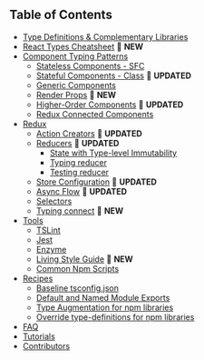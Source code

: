 ## Table of Contents
- [Type Definitions & Complementary Libraries](#type-definitions--complementary-libraries)
- [React Types Cheatsheet](#react-types-cheatsheet) 🌟 __NEW__
- [Component Typing Patterns](#component-typing-patterns)
  - [Stateless Components - SFC](#stateless-components---sfc)
  - [Stateful Components - Class](#stateful-components---class) 📝 __UPDATED__
  - [Generic Components](#generic-components)
  - [Render Props](#render-props) 🌟 __NEW__
  - [Higher-Order Components](#higher-order-components) 📝 __UPDATED__
  - [Redux Connected Components](#redux-connected-components)
- [Redux](#redux)
  - [Action Creators](#action-creators) 📝 __UPDATED__
  - [Reducers](#reducers) 📝 __UPDATED__
    - [State with Type-level Immutability](#state-with-type-level-immutability)
    - [Typing reducer](#typing-reducer)
    - [Testing reducer](#testing-reducer)
  - [Store Configuration](#store-configuration) 📝 __UPDATED__
  - [Async Flow](#async-flow) 📝 __UPDATED__
  - [Selectors](#selectors)
  - [Typing connect](#typing-connect) 🌟 __NEW__
- [Tools](#tools)
  - [TSLint](#tslint)
  - [Jest](#jest)
  - [Enzyme](#enzyme)
  - [Living Style Guide](#living-style-guide) 🌟 __NEW__
  - [Common Npm Scripts](#common-npm-scripts)
- [Recipes](#recipes)
  - [Baseline tsconfig.json](#baseline-tsconfigjson)
  - [Default and Named Module Exports](#default-and-named-module-exports)
  - [Type Augmentation for npm libraries](#type-augmentation-for-npm-libraries)
  - [Override type-definitions for npm libraries](#override-type-definitions-for-npm-libraries)
- [FAQ](#faq)
- [Tutorials](#tutorials)
- [Contributors](#contributors)
